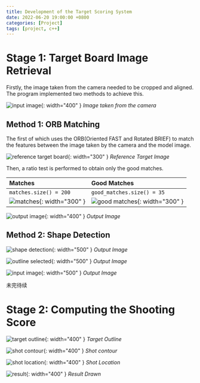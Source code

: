 ```yaml
---
title: Development of the Target Scoring System
date: 2022-06-20 19:00:00 +0800
categories: [Project]
tags: [project, c++]
---
```


# Stage 1: Target Board Image Retrieval

Firstly, the image taken from the camera needed to be cropped and aligned. The program implemented two methods to achieve this. 

![input image](/assets/img/resources/20220620_imgs/shot_1.JPG){: width="400" }
_Image taken from the camera_

## Method 1: ORB Matching

The first of which uses the ORB(Oriented FAST and Rotated BRIEF) to match the features between the image taken by the camera and the model image. 

![reference target board](/assets/img/resources/20220620_imgs/aligned_shot_0.JPG){: width="300" }
_Reference Target Image_

Then, a ratio test is performed to obtain only the good matches. 

| Matches                                                                       | Good Matches                                                                            |
| :---------------------------------------------------------------------------- | :-------------------------------------------------------------------------------------- |
| `matches.size() = 200`                                                        | `good_matches.size() = 35`                                                              |
| ![matches](/assets/img/resources/20220620_imgs/match_img.png){: width="300" } | ![good matches](/assets/img/resources/20220620_imgs/good_match_img.png){: width="300" } |

![output image](/assets/img/resources/20220620_imgs/warped_img.png){: width="400" }
_Output Image_


## Method 2: Shape Detection

![shape detection](/assets/img/resources/20220620_imgs/outline.png){: width="500" }
_Output Image_

![outline selected](/assets/img/resources/20220620_imgs/outline_selected.png){: width="500" }
_Output Image_

![input image](/assets/img/resources/20220620_imgs/outline_selected_input_img.png){: width="500" }
_Output Image_

未完待续


# Stage 2: Computing the Shooting Score

![target outline](/assets/img/resources/20220620_imgs/target_circle.png){: width="400" }
_Target Outline_

![shot contour](/assets/img/resources/20220620_imgs/shot_contour.png){: width="400" }
_Shot contour_

![shot location](/assets/img/resources/20220620_imgs/shot_location.png){: width="400" }
_Shot Location_

![result](/assets/img/resources/20220620_imgs/output.png){: width="400" }
_Result Drawn_